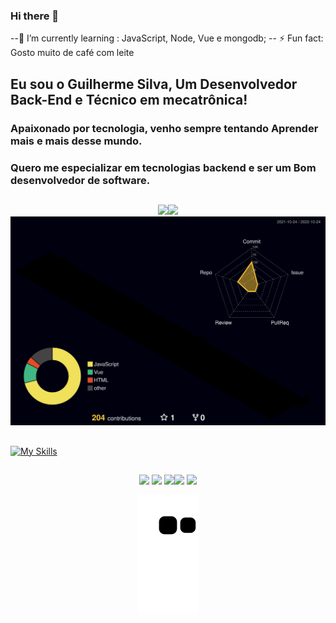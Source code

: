 ### Hi there 👋

--🌱 I’m currently learning :
JavaScript, Node, Vue e mongodb;
-- ⚡ Fun fact: 
Gosto muito de café com leite

## Eu sou o Guilherme Silva,  Um Desenvolvedor Back-End e Técnico em mecatrônica!

### Apaixonado por tecnologia, venho sempre tentando Aprender mais e mais desse mundo. 
### Quero me especializar em tecnologias backend e ser um Bom desenvolvedor de software.

##

<div align= "center">
 <img height="150em" src="https://github-readme-stats.vercel.app/api/top-langs/?username=guilhermeOsilva&layout=compact&langs_count=7&theme=tokyonight&hide_border=true"/><img height="150em" src="https://github-readme-streak-stats.herokuapp.com/?user=guilhermeOsilva&theme=tokyonight&hide_border=true"/>
</div>

<img src="./profile-3d-contrib/profile-night-rainbow.svg" />

##
  
  
   [![My Skills](https://skillicons.dev/icons?i=js,html,css,java,docker,nodejs,vuejs,react,mysql)](https://skillicons.dev)
##
<div align= "center"> 
  <a href="https://www.instagram.com/oguiih_henrii/"target="_blank"><img src="https://img.shields.io/badge/-Instagram-%23E4405F?style=for-the-badge&logo=instagram&logoColor=white" target="_blank"></a>
  <a href="" target="_blank"><img src="https://img.shields.io/badge/Discord-7289DA?style=for-the-badge&logo=discord&logoColor=white" target="_blank"></a> 
  <a href = ""><img src=" https://img.shields.io/badge/Microsoft_Outlook-0078D4?style=for-the-badge&logo=microsoft-outlook&logoColor=white"></a
   <a href="https://www.linkedin.com/in/guilhermeOsilva" target="_blank"><img src="https://img.shields.io/badge/-LinkedIn-%230077B5?style=for-the-badge&logo=linkedin&logoColor=white" target="_blank"></a> 
 <a href = "mailto:guilherme.osilva@bandtec.com.br"> <img src = "https://img.shields.io/badge/Microsoft_Outlook-0078D4?style=for-the-badge&logo=microsoft-outlook&logoColor=white" target = "_ blank"> </a>


   
![Snake animation](https://github.com/guilhermeOsilva/guilhermeOsilva/blob/output/github-contribution-grid-snake.svg)

  
</div>

